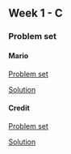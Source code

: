 ## Week 1 - C

### Problem set

#### Mario
[Problem set](https://cs50.harvard.edu/x/2020/psets/1/mario/more/)

[Solution](problems/mario/more/mario.c)

#### Credit
[Problem set](https://cs50.harvard.edu/x/2020/psets/1/credit/)

[Solution](problems/credit/credit.c)


